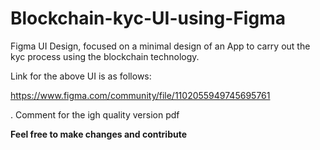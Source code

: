 # Blockchain-kyc-UI-using-Figma
Figma UI Design, focused on a minimal design of an App to carry out the kyc process using the blockchain technology.

Link for the above UI is as follows: 

https://www.figma.com/community/file/1102055949745695761

. 
Comment for the igh quality version pdf

**Feel free to make changes and contribute**
